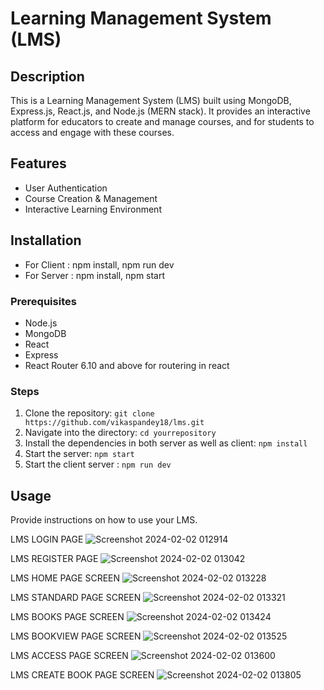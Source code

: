 # Learning Management System (LMS) 

## Description
This is a Learning Management System (LMS) built using MongoDB, Express.js, React.js, and Node.js (MERN stack). It provides an interactive platform for educators to create and manage courses, and for students to access and engage with these courses.

## Features
- User Authentication
- Course Creation & Management
- Interactive Learning Environment

## Installation
- For Client : npm install, npm run dev
- For Server : npm install, npm start

### Prerequisites
- Node.js
- MongoDB
- React
- Express
- React Router 6.10 and above for routering in react

### Steps
1. Clone the repository: `git clone https://github.com/vikaspandey18/lms.git`
2. Navigate into the directory: `cd yourrepository`
3. Install the dependencies in both server as well as client: `npm install`
4. Start the server: `npm start`
5. Start the client server : `npm run dev`

## Usage
Provide instructions on how to use your LMS.



LMS LOGIN PAGE
![Screenshot 2024-02-02 012914](https://github.com/vikaspandey18/lms/assets/86400964/1194cf1c-355d-4e40-8bea-22038a65da35)

LMS REGISTER PAGE
![Screenshot 2024-02-02 013042](https://github.com/vikaspandey18/lms/assets/86400964/8bed2845-e7ca-42c0-a24b-790abbc79070)

LMS HOME PAGE SCREEN
![Screenshot 2024-02-02 013228](https://github.com/vikaspandey18/lms/assets/86400964/3795a0cd-ce2f-446d-8ed1-2e7944ff28c0)

LMS STANDARD PAGE SCREEN
![Screenshot 2024-02-02 013321](https://github.com/vikaspandey18/lms/assets/86400964/5f37c67a-8477-4119-b6a2-19c8d873c1c5)

LMS BOOKS PAGE SCREEN
![Screenshot 2024-02-02 013424](https://github.com/vikaspandey18/lms/assets/86400964/4d67e556-0d68-430c-b03a-e63f0986526c)

LMS BOOKVIEW PAGE SCREEN
![Screenshot 2024-02-02 013525](https://github.com/vikaspandey18/lms/assets/86400964/978acd07-ab4b-405c-a3ff-4149c3a36c17)

LMS ACCESS PAGE SCREEN
![Screenshot 2024-02-02 013600](https://github.com/vikaspandey18/lms/assets/86400964/4367896f-ecd1-4c5b-bdc9-cb07e94189cc)

LMS CREATE BOOK PAGE SCREEN
![Screenshot 2024-02-02 013805](https://github.com/vikaspandey18/lms/assets/86400964/85be2b2e-e56d-46ec-80ea-aa5aa9df3d61)
